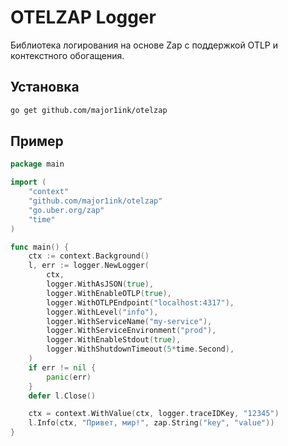 # OTELZAP Logger

Библиотека логирования на основе Zap с поддержкой OTLP и контекстного обогащения.

## Установка
```bash
go get github.com/major1ink/otelzap
```

## Пример

```go
package main

import (
    "context"
    "github.com/major1ink/otelzap"
	"go.uber.org/zap"
	"time"
)

func main() {
    ctx := context.Background()
    l, err := logger.NewLogger(
        ctx,
        logger.WithAsJSON(true),
        logger.WithEnableOTLP(true),
        logger.WithOTLPEndpoint("localhost:4317"),
        logger.WithLevel("info"),
        logger.WithServiceName("my-service"),
        logger.WithServiceEnvironment("prod"),
        logger.WithEnableStdout(true),
        logger.WithShutdownTimeout(5*time.Second),
    )
    if err != nil {
        panic(err)
    }
    defer l.Close()

    ctx = context.WithValue(ctx, logger.traceIDKey, "12345")
    l.Info(ctx, "Привет, мир!", zap.String("key", "value"))
}
```

